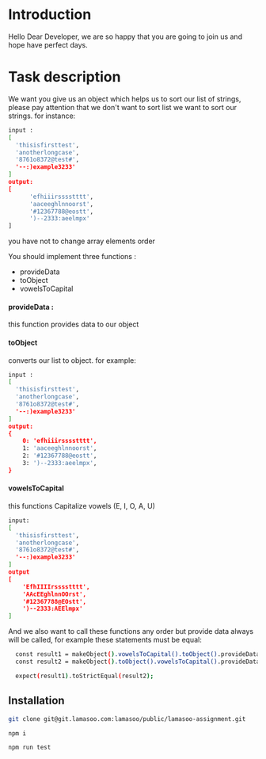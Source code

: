 # Introduction
Hello Dear Developer, we are so happy that you are going to join us and hope have perfect days.

# Task description
We want you give us an object which helps us to sort our list of strings, please pay attention that we don't want to sort list we want to sort our strings. for instance:

```bash
input : 
[
  'thisisfirsttest',
  'anotherlongcase',
  '8761o8372@test#',
  '--:)example3233'
]
output: 
[
      'efhiiirsssstttt',
      'aaceeghlnnoorst',
      '#12367788@eostt',
      ')--2333:aeelmpx'
]
```

you have not to change array elements order


You should implement three functions :

- provideData
- toObject
- vowelsToCapital

#### provideData :
this function provides data to our object

#### toObject

converts our list to object. for example:
```bash
input :
[
  'thisisfirsttest',
  'anotherlongcase',
  '8761o8372@test#',
  '--:)example3233'
]
output:
{
    0: 'efhiiirsssstttt',
    1: 'aaceeghlnnoorst',
    2: '#12367788@eostt',
    3: ')--2333:aeelmpx',
}
```
#### vowelsToCapital
this functions Capitalize vowels (E, I, O, A, U)

```bash
input:
[
  'thisisfirsttest',
  'anotherlongcase',
  '8761o8372@test#',
  '--:)example3233'
]
output
[
    'EfhIIIIrsssstttt',
    'AAcEEghlnnOOrst',
    '#12367788@EOstt',
    ')--2333:AEElmpx'
]
```

And we also want to call these functions any order but provide data always will be called, for example these statements must be equal:

```bash
  const result1 = makeObject().vowelsToCapital().toObject().provideData(data);
  const result2 = makeObject().toObject().vowelsToCapital().provideData(data);

  expect(result1).toStrictEqual(result2);
```

## Installation
```bash
git clone git@git.lamasoo.com:lamasoo/public/lamasoo-assignment.git

npm i

npm run test
```


